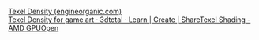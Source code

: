 [Texel Density (engineorganic.com)](https://www.engineorganic.com/post/texel-density)  
[Texel Density for game art · 3dtotal · Learn | Create | Share](https://3dtotal.com/tutorials/t/texel-density-for-game-art-tim-diaz-udk-bricks-3ds-max-unreal-tutorial-environment)[Texel Shading - AMD GPUOpen](https://gpuopen.com/learn/texel-shading/)
























